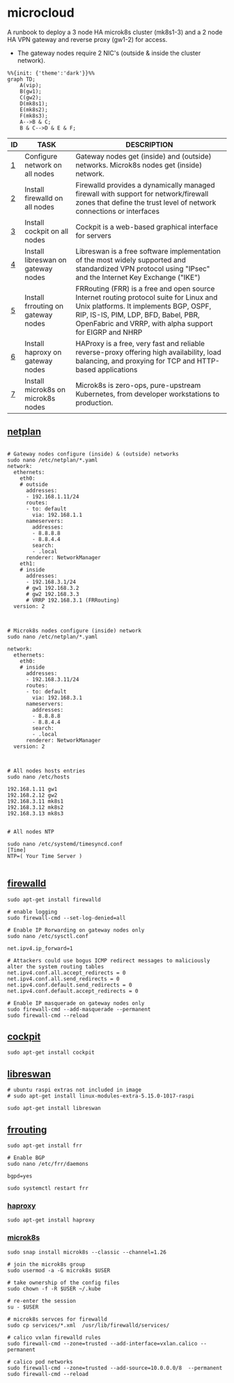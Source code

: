 # **microcloud**
A runbook to deploy a 3 node HA microk8s cluster (mk8s1-3) and a 2 node HA VPN gateway and reverse proxy (gw1-2) for access.
* The gateway nodes require 2 NIC's (outside & inside the cluster network).

```mermaid
%%{init: {'theme':'dark'}}%%
graph TD;
    A(vip);
    B(gw1);
    C(gw2);
    D(mk8s1);
    E(mk8s2);
    F(mk8s3);
    A-->B & C;
    B & C-->D & E & F;
```

| ID  | TASK | DESCRIPTION | 
| --- | ---- | ----------- |
| [1](#netplan) | Configure network on all nodes | Gateway nodes get (inside) and (outside) networks. Microk8s nodes get (inside) network.
| [2](#firewalld) | Install firewalld on all nodes | Firewalld provides a dynamically managed firewall with support for network/firewall zones that define the trust level of network connections or interfaces | 
| [3](#cockpit) | Install cockpit on all nodes | Cockpit is a web-based graphical interface for servers | 
| [4](#libreswan) | Install libreswan on gateway nodes | Libreswan is a free software implementation of the most widely supported and standardized VPN protocol using "IPsec" and the Internet Key Exchange ("IKE") | 
| [5](#frrouting) | Install frrouting on gateway nodes | FRRouting (FRR) is a free and open source Internet routing protocol suite for Linux and Unix platforms. It implements BGP, OSPF, RIP, IS-IS, PIM, LDP, BFD, Babel, PBR, OpenFabric and VRRP, with alpha support for EIGRP and NHRP |
| [6](#haproxy) | Install haproxy on gateway nodes | HAProxy is a free, very fast and reliable reverse-proxy offering high availability, load balancing, and proxying for TCP and HTTP-based applications |
| [7](#microk8s) | Install microk8s on microk8s nodes | Microk8s is zero-ops, pure-upstream Kubernetes, from developer workstations to production. |

## [netplan](https://netplan.io/)
```shell

# Gateway nodes configure (inside) & (outside) networks
sudo nano /etc/netplan/*.yaml
network:
  ethernets:
    eth0:
    # outside
      addresses:
      - 192.168.1.11/24
      routes:
      - to: default
        via: 192.168.1.1
      nameservers:
        addresses:
        - 8.8.8.8
        - 8.8.4.4
        search:
        - .local
      renderer: NetworkManager
    eth1:
    # inside
      addresses:
      - 192.168.3.1/24
      # gw1 192.168.3.2
      # gw2 192.168.3.3
      # VRRP 192.168.3.1 (FRRouting)
  version: 2
  


# Microk8s nodes configure (inside) network
sudo nano /etc/netplan/*.yaml

network:
  ethernets:
    eth0:
    # inside 
      addresses:
      - 192.168.3.11/24
      routes:
      - to: default
        via: 192.168.3.1
      nameservers:
        addresses:
        - 8.8.8.8
        - 8.8.4.4
        search:
        - .local
      renderer: NetworkManager
  version: 2



# All nodes hosts entries
sudo nano /etc/hosts

192.168.1.11 gw1
192.168.2.12 gw2
192.168.3.11 mk8s1
192.168.3.12 mk8s2
192.168.3.13 mk8s3


# All nodes NTP

sudo nano /etc/systemd/timesyncd.conf
[Time]
NTP=( Your Time Server )


```
## [firewalld](https://firewalld.org/)
```shell
sudo apt-get install firewalld

# enable logging
sudo firewall-cmd --set-log-denied=all

# Enable IP Rorwarding on gateway nodes only
sudo nano /etc/sysctl.conf

net.ipv4.ip_forward=1

# Attackers could use bogus ICMP redirect messages to maliciously alter the system routing tables
net.ipv4.conf.all.accept_redirects = 0
net.ipv4.conf.all.send_redirects = 0
net.ipv4.conf.default.send_redirects = 0
net.ipv4.conf.default.accept_redirects = 0

# Enable IP masquerade on gateway nodes only
sudo firewall-cmd --add-masquerade --permanent
sudo firewall-cmd --reload
```
## [cockpit](https://cockpit-project.org/)
```shell
sudo apt-get install cockpit
```
## [libreswan](https://libreswan.org/)
```shell
# ubuntu raspi extras not included in image
# sudo apt-get install linux-modules-extra-5.15.0-1017-raspi

sudo apt-get install libreswan
```
## [frrouting](https://frrouting.org/)
```shell
sudo apt-get install frr

# Enable BGP
sudo nano /etc/frr/daemons

bgpd=yes

sudo systemctl restart frr
```
### [haproxy](https://www.haproxy.org/)
```shell
sudo apt-get install haproxy
```
### [microk8s](https://microk8s.io/docs/getting-started)
```shell
sudo snap install microk8s --classic --channel=1.26

# join the microk8s group
sudo usermod -a -G microk8s $USER

# take ownership of the config files
sudo chown -f -R $USER ~/.kube

# re-enter the session
su - $USER

# microk8s servces for firewalld
sudo cp services/*.xml  /usr/lib/firewalld/services/ 

# calico vxlan firewalld rules
sudo firewall-cmd --zone=trusted --add-interface=vxlan.calico --permanent

# calico pod networks
sudo firewall-cmd --zone=trusted --add-source=10.0.0.0/8  --permanent 
sudo firewall-cmd --reload
```

